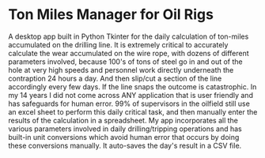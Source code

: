# Ton Miles Manager for Oil Rigs
A desktop app built in Python Tkinter for the daily calculation of ton-miles accumulated on the drilling line. It is extremely critical to accurately calculate the wear accumulated on the wire rope, with dozens of different parameters involved, because 100's of tons of steel go in and out of the hole at very high speeds and personnel work directly underneath the contraption 24 hours a day. And then slip/cut a section of the line accordingly every few days. If the line snaps the outcome is catastrophic. In my 14 years I did not come across ANY application that is user friendly and has safeguards for human error. 99% of supervisors in the oilfield still use an excel sheet to perform this daily critical task, and then manually enter the results of the calculation in a spreadsheet. My app incorporates all the various parameters involved in daily drilling/tripping operations and has built-in unit conversions which avoid human error that occurs by doing these conversions manually. It auto-saves the day's result in a CSV file.
